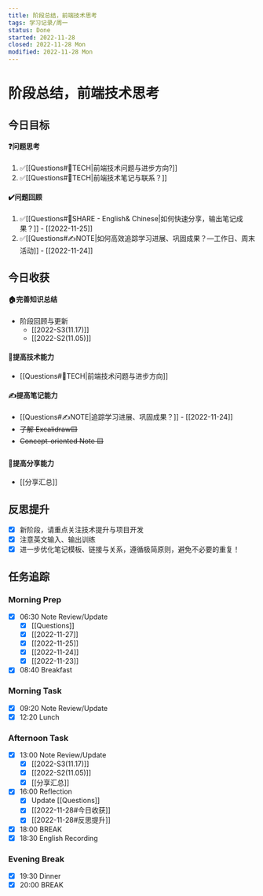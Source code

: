 ```yaml
---
title: 阶段总结，前端技术思考
tags: 学习记录/周一
status: Done
started: 2022-11-28
closed: 2022-11-28 Mon
modified: 2022-11-28 Mon
---
```

# 阶段总结，前端技术思考

## 今日目标
#### ❓问题思考
1. ✅[[Questions#🚀TECH|前端技术问题与进步方向?]]
2. ✅[[Questions#🚀TECH|前端技术笔记与联系？]]
#### ✔️问题回顾
1. ✅[[Questions#👯SHARE - English& Chinese|如何快速分享，输出笔记成果？]] - [[2022-11-25]]
2. ✅[[Questions#✍️NOTE|如何高效追踪学习进展、巩固成果？—工作日、周末活动]] - [[2022-11-24]]
## 今日收获
#### 🏠完善知识总结
- 阶段回顾与更新
	- [[2022-S3(11.17)]]
	- [[2022-S2(11.05)]]
#### 🚀提高技术能力
- [[Questions#🚀TECH|前端技术问题与进步方向]]
#### ✍️提高笔记能力
- [[Questions#✍️NOTE|追踪学习进展、巩固成果？]] - [[2022-11-24]]
- ~~了解 Excalidraw🟨~~
- ~~Concept-oriented Note 🟨~~
#### 👯提高分享能力
- [[分享汇总]]
## 反思提升
- [x] 新阶段，请重点关注技术提升与项目开发
- [x] 注意英文输入、输出训练
- [x] 进一步优化笔记模板、链接与关系，遵循极简原则，避免不必要的重复！
## 任务追踪
### Morning Prep
- [x] 06:30 Note Review/Update
	- [x] [[Questions]]
	- [x] [[2022-11-27]]
	- [x] [[2022-11-25]]
	- [x] [[2022-11-24]]
	- [x] [[2022-11-23]]
- [x] 08:40 Breakfast
### Morning Task
- [x] 09:20 Note Review/Update
- [x] 12:20 Lunch
### Afternoon Task
- [x] 13:00 Note Review/Update
	- [x] [[2022-S3(11.17)]]
	- [x] [[2022-S2(11.05)]]
	- [x] [[分享汇总]]
- [x] 16:00 Reflection
	- [x] Update [[Questions]]
	- [x] [[2022-11-28#今日收获]]
	- [x] [[2022-11-28#反思提升]]
- [x] 18:00 BREAK
- [x] 18:30 English Recording
### Evening Break
- [x] 19:30 Dinner
- [x] 20:00 BREAK